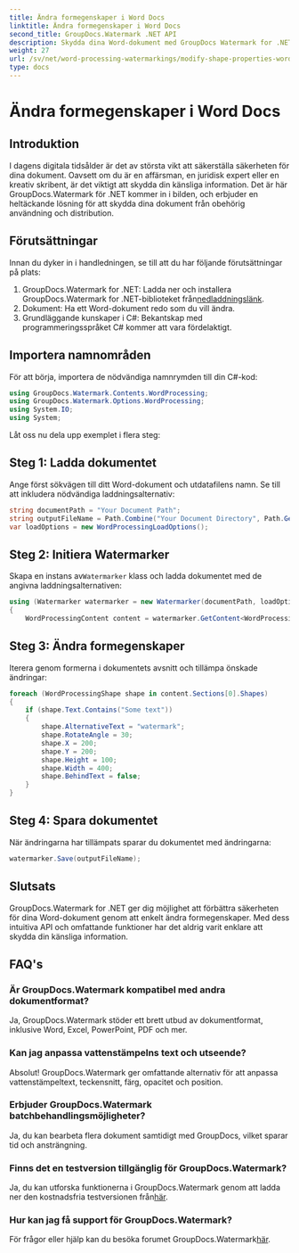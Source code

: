 ```yaml
---
title: Ändra formegenskaper i Word Docs
linktitle: Ändra formegenskaper i Word Docs
second_title: GroupDocs.Watermark .NET API
description: Skydda dina Word-dokument med GroupDocs Watermark for .NET. Ändra enkelt formegenskaper för ökad säkerhet.
weight: 27
url: /sv/net/word-processing-watermarkings/modify-shape-properties-word-docs/
type: docs
---
```

# Ändra formegenskaper i Word Docs

## Introduktion
I dagens digitala tidsålder är det av största vikt att säkerställa säkerheten för dina dokument. Oavsett om du är en affärsman, en juridisk expert eller en kreativ skribent, är det viktigt att skydda din känsliga information. Det är här GroupDocs.Watermark för .NET kommer in i bilden, och erbjuder en heltäckande lösning för att skydda dina dokument från obehörig användning och distribution.
## Förutsättningar
Innan du dyker in i handledningen, se till att du har följande förutsättningar på plats:
1.  GroupDocs.Watermark for .NET: Ladda ner och installera GroupDocs.Watermark for .NET-biblioteket från[nedladdningslänk](https://releases.groupdocs.com/Watermark/net/).
2. Dokument: Ha ett Word-dokument redo som du vill ändra.
3. Grundläggande kunskaper i C#: Bekantskap med programmeringsspråket C# kommer att vara fördelaktigt.

## Importera namnområden
För att börja, importera de nödvändiga namnrymden till din C#-kod:
```csharp
using GroupDocs.Watermark.Contents.WordProcessing;
using GroupDocs.Watermark.Options.WordProcessing;
using System.IO;
using System;
```
Låt oss nu dela upp exemplet i flera steg:
## Steg 1: Ladda dokumentet
Ange först sökvägen till ditt Word-dokument och utdatafilens namn. Se till att inkludera nödvändiga laddningsalternativ:
```csharp
string documentPath = "Your Document Path";
string outputFileName = Path.Combine("Your Document Directory", Path.GetFileName(documentPath));
var loadOptions = new WordProcessingLoadOptions();
```
## Steg 2: Initiera Watermarker
Skapa en instans av`Watermarker` klass och ladda dokumentet med de angivna laddningsalternativen:
```csharp
using (Watermarker watermarker = new Watermarker(documentPath, loadOptions))
{
    WordProcessingContent content = watermarker.GetContent<WordProcessingContent>();
```
## Steg 3: Ändra formegenskaper
Iterera genom formerna i dokumentets avsnitt och tillämpa önskade ändringar:
```csharp
foreach (WordProcessingShape shape in content.Sections[0].Shapes)
{
    if (shape.Text.Contains("Some text"))
    {
        shape.AlternativeText = "watermark";
        shape.RotateAngle = 30;
        shape.X = 200;
        shape.Y = 200;
        shape.Height = 100;
        shape.Width = 400;
        shape.BehindText = false;
    }
}
```
## Steg 4: Spara dokumentet
När ändringarna har tillämpats sparar du dokumentet med ändringarna:
```csharp
watermarker.Save(outputFileName);
```
## Slutsats
GroupDocs.Watermark for .NET ger dig möjlighet att förbättra säkerheten för dina Word-dokument genom att enkelt ändra formegenskaper. Med dess intuitiva API och omfattande funktioner har det aldrig varit enklare att skydda din känsliga information.

## FAQ's
### Är GroupDocs.Watermark kompatibel med andra dokumentformat?
Ja, GroupDocs.Watermark stöder ett brett utbud av dokumentformat, inklusive Word, Excel, PowerPoint, PDF och mer.
### Kan jag anpassa vattenstämpelns text och utseende?
Absolut! GroupDocs.Watermark ger omfattande alternativ för att anpassa vattenstämpeltext, teckensnitt, färg, opacitet och position.
### Erbjuder GroupDocs.Watermark batchbehandlingsmöjligheter?
Ja, du kan bearbeta flera dokument samtidigt med GroupDocs, vilket sparar tid och ansträngning.
### Finns det en testversion tillgänglig för GroupDocs.Watermark?
 Ja, du kan utforska funktionerna i GroupDocs.Watermark genom att ladda ner den kostnadsfria testversionen från[här](https://releases.groupdocs.com/).
### Hur kan jag få support för GroupDocs.Watermark?
 För frågor eller hjälp kan du besöka forumet GroupDocs.Watermark[här](https://forum.groupdocs.com/c/watermark/19).